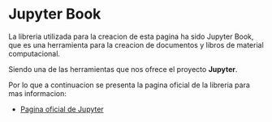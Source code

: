# **Jupyter Book**

La libreria utilizada para la creacion de esta pagina ha sido Jupyter Book, que es una herramienta para la creacion de documentos y libros de material computacional. 

Siendo una de las herramientas que nos ofrece el proyecto **Jupyter**. 

Por lo que a continuacion se presenta la pagina oficial de la libreria para mas informacion: 

* [Pagina oficial de Jupyter](https://jupyterbook.org/intro.html)

